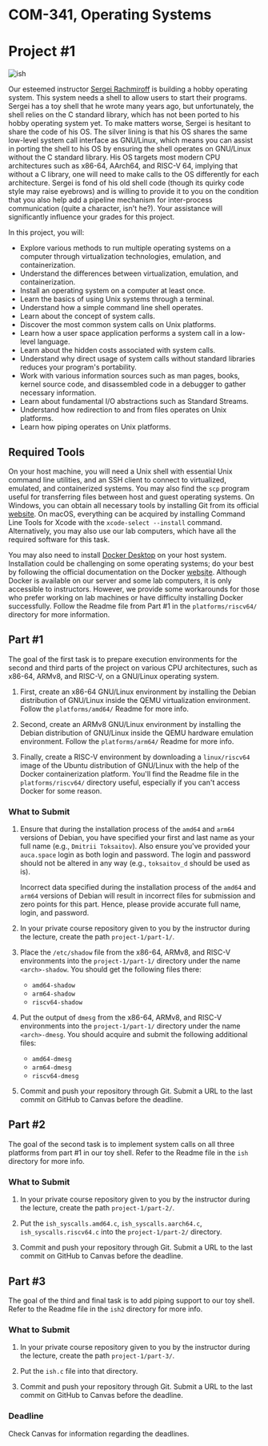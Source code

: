 COM-341, Operating Systems
==========================
# Project #1

![ish](http://i.imgur.com/hUwm2PG.gif)

Our esteemed instructor [Sergei Rachmiroff](https://i.imgur.com/hLHngQQ.jpg) is building a hobby operating system. This system needs a shell to allow users to start their programs. Sergei has a toy shell that he wrote many years ago, but unfortunately, the shell relies on the C standard library, which has not been ported to his hobby operating system yet. To make matters worse, Sergei is hesitant to share the code of his OS. The silver lining is that his OS shares the same low-level system call interface as GNU/Linux, which means you can assist in porting the shell to his OS by ensuring the shell operates on GNU/Linux without the C standard library. His OS targets most modern CPU architectures such as x86-64, AArch64, and RISC-V 64, implying that without a C library, one will need to make calls to the OS differently for each architecture. Sergei is fond of his old shell code (though its quirky code style may raise eyebrows) and is willing to provide it to you on the condition that you also help add a pipeline mechanism for inter-process communication (quite a character, isn't he?). Your assistance will significantly influence your grades for this project.

In this project, you will:

* Explore various methods to run multiple operating systems on a computer through virtualization technologies, emulation, and containerization.
* Understand the differences between virtualization, emulation, and containerization.
* Install an operating system on a computer at least once.
* Learn the basics of using Unix systems through a terminal.
* Understand how a simple command line shell operates.
* Learn about the concept of system calls.
* Discover the most common system calls on Unix platforms.
* Learn how a user space application performs a system call in a low-level language.
* Learn about the hidden costs associated with system calls.
* Understand why direct usage of system calls without standard libraries reduces your program's portability.
* Work with various information sources such as man pages, books, kernel source code, and disassembled code in a debugger to gather necessary information.
* Learn about fundamental I/O abstractions such as Standard Streams.
* Understand how redirection to and from files operates on Unix platforms.
* Learn how piping operates on Unix platforms.

## Required Tools

On your host machine, you will need a Unix shell with essential Unix command line utilities, and an SSH client to connect to virtualized, emulated, and containerized systems. You may also find the `scp` program useful for transferring files between host and guest operating systems. On Windows, you can obtain all necessary tools by installing Git from its official [website](https://git-scm.com). On macOS, everything can be acquired by installing Command Line Tools for Xcode with the `xcode-select --install` command. Alternatively, you may also use our lab computers, which have all the required software for this task.

You may also need to install [Docker Desktop](https://www.docker.com/products/docker-desktop) on your host system. Installation could be challenging on some operating systems; do your best by following the official documentation on the Docker [website](https://docs.docker.com/desktop). Although Docker is available on our server and some lab computers, it is only accessible to instructors. However, we provide some workarounds for those who prefer working on lab machines or have difficulty installing Docker successfully. Follow the Readme file from Part #1 in the `platforms/riscv64/` directory for more information.

## Part #1

The goal of the first task is to prepare execution environments for the second and third parts of the project on various CPU architectures, such as x86-64, ARMv8, and RISC-V, on a GNU/Linux operating system.

1. First, create an x86-64 GNU/Linux environment by installing the Debian distribution of GNU/Linux inside the QEMU virtualization environment. Follow the `platforms/amd64/` Readme for more info.

2. Second, create an ARMv8 GNU/Linux environment by installing the Debian distribution of GNU/Linux inside the QEMU hardware emulation environment. Follow the `platforms/arm64/` Readme for more info.

3. Finally, create a RISC-V environment by downloading a `linux/riscv64` image of the Ubuntu distribution of GNU/Linux with the help of the Docker containerization platform. You'll find the Readme file in the `platforms/riscv64/` directory useful, especially if you can't access Docker for some reason.

### What to Submit

1. Ensure that during the installation process of the `amd64` and `arm64` versions of Debian, you have specified your first and last name as your full name (e.g., `Dmitrii Toksaitov`). Also ensure you've provided your `auca.space` login as both login and password. The login and password should not be altered in any way (e.g., `toksaitov_d` should be used as is).

    Incorrect data specified during the installation process of the `amd64` and `arm64` versions of Debian will result in incorrect files for submission and zero points for this part. Hence, please provide accurate full name, login, and password.

2. In your private course repository given to you by the instructor during the lecture, create the path `project-1/part-1/`.

3. Place the `/etc/shadow` file from the x86-64, ARMv8, and RISC-V environments into the `project-1/part-1/` directory under the name `<arch>-shadow`. You should get the following files there:

    * `amd64-shadow`
    * `arm64-shadow`
    * `riscv64-shadow`

4. Put the output of `dmesg` from the x86-64, ARMv8, and RISC-V environments into the `project-1/part-1/` directory under the name `<arch>-dmesg`. You should acquire and submit the following additional files:

    * `amd64-dmesg`
    * `arm64-dmesg`
    * `riscv64-dmesg`

5. Commit and push your repository through Git. Submit a URL to the last commit on GitHub to Canvas before the deadline.

## Part #2

The goal of the second task is to implement system calls on all three platforms from part #1 in our toy shell. Refer to the Readme file in the `ish` directory for more info.

### What to Submit

1. In your private course repository given to you by the instructor during the lecture, create the path `project-1/part-2/`.

2. Put the `ish_syscalls.amd64.c`, `ish_syscalls.aarch64.c`, `ish_syscalls.riscv64.c` into the `project-1/part-2/` directory.

3. Commit and push your repository through Git. Submit a URL to the last commit on GitHub to Canvas before the deadline.

## Part #3

The goal of the third and final task is to add piping support to our toy shell. Refer to the Readme file in the `ish2` directory for more info.

### What to Submit

1. In your private course repository given to you by the instructor during the lecture, create the path `project-1/part-3/`.

2. Put the `ish.c` file into that directory.

3. Commit and push your repository through Git. Submit a URL to the last commit on GitHub to Canvas before the deadline.

### Deadline

Check Canvas for information regarding the deadlines.
